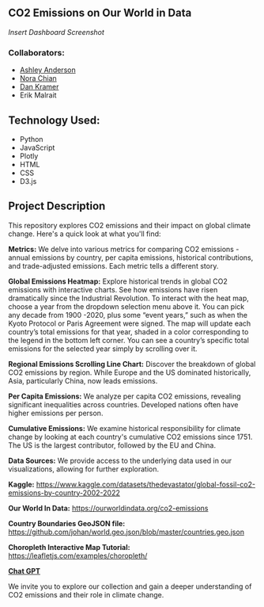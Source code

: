 ## CO2 Emissions on Our World in Data

_Insert Dashboard Screenshot_

### Collaborators:

* [Ashley Anderson](https://github.com/AshleyKAnderson) <br>
* [Nora Chian](https://github.com/ndchian)<br>
* [Dan Kramer](https://github.com/d6kramer)<br>
* Erik Malrait<br>
  
## Technology Used:
* Python
* JavaScript
* Plotly
* HTML
* CSS
* D3.js
  
## Project Description
This repository explores CO2 emissions and their impact on global climate change. Here's a quick look at what you'll find:

**Metrics:** We delve into various metrics for comparing CO2 emissions - annual emissions by country, per capita emissions, historical contributions, and trade-adjusted emissions. Each metric tells a different story.

**Global Emissions Heatmap:** Explore historical trends in global CO2 emissions with interactive charts. See how emissions have risen dramatically since the Industrial Revolution. To interact with the heat map, choose a year from the dropdown selection menu above it. You can pick any decade from 1900 -2020, plus some “event years,” such as when the Kyoto Protocol or Paris Agreement were signed. The map will update each country’s total emissions for that year, shaded in a color corresponding to the legend in the bottom left corner. You can see a country’s specific total emissions for the selected year simply by scrolling over it.<br>

**Regional Emissions Scrolling Line Chart:** Discover the breakdown of global CO2 emissions by region. While Europe and the US dominated historically, Asia, particularly China, now leads emissions.<br>

**Per Capita Emissions:** We analyze per capita CO2 emissions, revealing significant inequalities across countries. Developed nations often have higher emissions per person.<br>

**Cumulative Emissions:** We examine historical responsibility for climate change by looking at each country's cumulative CO2 emissions since 1751. The US is the largest contributor, followed by the EU and China.<br>

**Data Sources:** We provide access to the underlying data used in our visualizations, allowing for further exploration.

**Kaggle:** https://www.kaggle.com/datasets/thedevastator/global-fossil-co2-emissions-by-country-2002-2022 <br>

**Our World In Data:** https://ourworldindata.org/co2-emissions

**Country Boundaries GeoJSON file:** https://github.com/johan/world.geo.json/blob/master/countries.geo.json

**Choropleth Interactive Map Tutorial:** https://leafletjs.com/examples/choropleth/

**[Chat GPT](https://chat.openai.com/)** 

We invite you to explore our collection and gain a deeper understanding of CO2 emissions and their role in climate change.
